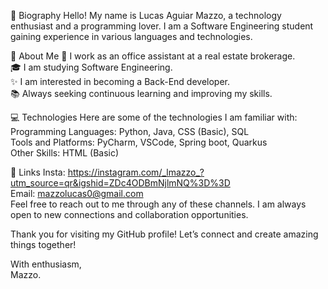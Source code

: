 
🌟 Biography
Hello! My name is Lucas Aguiar Mazzo, a technology enthusiast and a programming lover. I am a Software Engineering student gaining experience in various languages and technologies.

🚀 About Me
💼 I work as an office assistant at a real estate brokerage. <br>
🎓 I am studying Software Engineering. <br>
✨ I am interested in becoming a Back-End developer. <br>
📚 Always seeking continuous learning and improving my skills. <br>

💻 Technologies
Here are some of the technologies I am familiar with:
Programming Languages: Python, Java, CSS (Basic), SQL <br>
Tools and Platforms: PyCharm, VSCode, Spring boot, Quarkus <br>
Other Skills: HTML (Basic) <br>

🔗 Links
Insta: https://instagram.com/_lmazzo_?utm_source=qr&igshid=ZDc4ODBmNjlmNQ%3D%3D <br>
Email: mazzolucas0@gmail.com <br>
Feel free to reach out to me through any of these channels. I am always open to new connections and collaboration opportunities. <br>

Thank you for visiting my GitHub profile! Let’s connect and create amazing things together! <br>

With enthusiasm, <br>
Mazzo.
